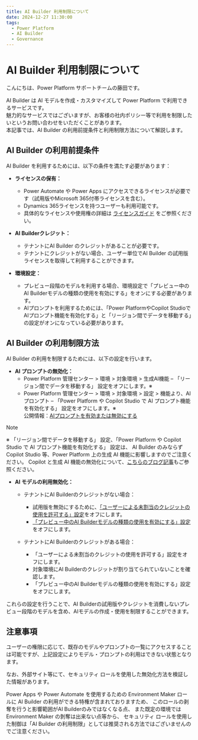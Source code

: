 ```yaml
---
title: AI Builder 利用制限について
date: 2024-12-27 11:30:00
tags:
  - Power Platform
  - AI Builder
  - Governance
---
```


# AI Builder 利用制限について

こんにちは、Power Platform サポートチームの藤田です。  

AI Builder は AI モデルを作成・カスタマイズして Power Platform で利用できるサービスです。<br>
魅力的なサービスではございますが、お客様の社内ポリシー等で利用を制限したいというお問い合わせをいただくことがあります。<br>
本記事では、AI Builder の利用前提条件と利用制限方法について解説します。

## AI Builder の利用前提条件
AI Builder を利用するためには、以下の条件を満たす必要があります：

- **ライセンスの保有：** 
  - Power Automate や Power Apps にアクセスできるライセンスが必要です（試用版やMicrosoft 365付帯ライセンスを含む）。
  - Dynamics 365ライセンスを持つユーザーも利用可能です。
  - 具体的なライセンスや使用権の詳細は [ライセンスガイド](https://go.microsoft.com/fwlink/?LinkId=2085130) をご参照ください。

- **AI Builderクレジット：** 
  - テナントにAI Builder のクレジットがあることが必要です。
  - テナントにクレジットがない場合、ユーザー単位でAI Builder の試用版ライセンスを取得して利用することができます。

- **環境設定：** 
  - プレビュー段階のモデルを利用する場合、環境設定で「プレビュー中のAI Builderモデルの種類の使用を有効にする」をオンにする必要があります。
  - AIプロンプトを利用するためには、「Power PlatformやCopilot StudioでAIプロンプト機能を有効化する」と「リージョン間でデータを移動する」の設定がオンになっている必要があります。

## AI Builder の利用制限方法
AI Builder の利用を制限するためには、以下の設定を行います。

- **AI プロンプトの無効化：** 
  - Power Platform 管理センター > 環境 > 対象環境 > 生成AI機能 – 「リージョン間でデータを移動する」 設定をオフにします。※
  - Power Platform 管理センター > 環境 > 対象環境 > 設定 > 機能より、AI プロンプト – 「Power Platform や Copilot Studio で AI プロンプト機能を有効化する」 設定をオフにします。※<br>
  公開情報：[AIプロンプトを有効または無効にする](https://learn.microsoft.com/ja-jp/ai-builder/administer#enable-or-disable-ai-prompts-in-power-platform-and-copilot-studio)

> [!NOTE]
> ※ 「リージョン間でデータを移動する」 設定、「Power Platform や Copilot Studio で AI プロンプト機能を有効化する」 設定は、
> AI Builder のみならず Copilot Studio 等、Power Platform 上の生成 AI 機能に影響しますのでご注意ください。
> Copilot と生成 AI 機能の無効化について、[こちらのブログ記事](https://jpdynamicscrm.github.io/blog/copilotstudio/copilot-studio-data-handling/#Copilot-%E3%81%A8%E7%94%9F%E6%88%90-AI-%E6%A9%9F%E8%83%BD%E3%81%AE%E7%84%A1%E5%8A%B9%E5%8C%96%E3%81%AB%E3%81%A4%E3%81%84%E3%81%A6)もご参照ください。

- **AI モデルの利用無効化：**
  - テナントにAI Builderのクレジットがない場合：
    - 試用版を無効にするために、[「ユーザーによる未割当のクレジットの使用を許可する」設定](https://learn.microsoft.com/ja-jp/ai-builder/ai-builder-trials#can-i-block-users-in-my-organization-from-signing-up-for-an-ai-builder-trial)をオフにします。
    - [「プレビュー中のAI Builderモデルの種類の使用を有効にする」設定](https://learn.microsoft.com/ja-jp/ai-builder/administer#enable-or-disable-ai-builder-preview-features)をオフにします。

  - テナントにAI Builderのクレジットがある場合：
    - 「ユーザーによる未割当のクレジットの使用を許可する」設定をオフにします。
    - 対象環境にAI Builderのクレジットが割り当てられていないことを確認します。
    - 「プレビュー中のAI Builderモデルの種類の使用を有効にする」設定をオフにします。

これらの設定を行うことで、AI Builderの試用版やクレジットを消費しないプレビュー段階のモデルを含め、AIモデルの作成・使用を制限することができます。

## 注意事項
ユーザーの権限に応じて、既存のモデルやプロンプトの一覧にアクセスすることは可能ですが、上記設定によりモデル・プロンプトの利用はできない状態となります。

なお、外部サイト等にて、セキュリティ ロールを使用した無効化方法を検証した情報があります。

Power Apps や Power Automate を使用するための Environment Maker ロールに AI Builder の利用ができる特権が含まれておりますため、
このロールの剥奪を行うと影響範囲がAI Builderのみではなくなる点、
また既定の環境では Environment Maker の剝奪は出来ない点等から、
セキュリティ ロールを使用した制御は「AI Builder の利用制限」としては推奨される方法ではございませんのでご注意ください。
